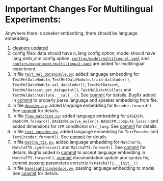 # Important Changes For Multilingual Experiments:
Anywhere there is speaker embedding, there should be language embedding.
1. [cleaners updated](https://github.com/ShenranTomWang/Matcha-TTS/commit/323bfafb16dc4701a030ff3d310efd9ab421cf9a)
2. config files: data should have n_lang config option, model should have lang_emb_dim config option. [`configs/model/multilingual.yaml`](configs/model/multilingual.yaml) and [`configs/experiment/multilingual.yaml`](configs/experiment/multilingual.yaml) are added for multilingual experiment.
3. In file [`text_mel_datamodule.py`](matcha/data/text_mel_datamodule.py): added language embedding for `TextMelDataModule`, `TextMelDataModule.train_dataloder()`, `TextMelDataModule.val_dataloder()`, `TextMelDataset`, `TextMelDataset.get_datapoint()`, `TextMelBatchCollate` and `TextMelBatchCollate.__call__()`. See [commit](https://github.com/ShenranTomWang/Matcha-TTS/commit/fa5768387762f95199d86d67d93c5551bbb9d172#diff-1135090fccfa8e6303de7c2a6158fa5c278856fa086020860167d1d6dd34c9e5) for details. Bugfix added in [commit](https://github.com/ShenranTomWang/Matcha-TTS/commit/d05c1a8e7739006976606786e21755a88eafe493) to properly parse language and speaker embedding from file.
4. In file [`decoder.py`](matcha/models/components/decoder.py): added language embedding for `Decoder.forward()`. See [commit](https://github.com/ShenranTomWang/Matcha-TTS/commit/fa5768387762f95199d86d67d93c5551bbb9d172#diff-1135090fccfa8e6303de7c2a6158fa5c278856fa086020860167d1d6dd34c9e5) for details.
5. In file [`flow_matching.py`](matcha/models/components/flow_matching.py): added language embedding for `BASECFM`, `BASECFM.forward()`, `BASECFM.solve_euler()`, `BASECFM.compute_loss()` and added dimensions for `CFM` conditional on `n_lang`. See [commit](https://github.com/ShenranTomWang/Matcha-TTS/commit/fa5768387762f95199d86d67d93c5551bbb9d172#diff-1135090fccfa8e6303de7c2a6158fa5c278856fa086020860167d1d6dd34c9e5) for details.
6. In file [`text_encoder.py`](matcha/models/components/text_encoder.py), added language embedding for `TextEncoder` and `TextEncoder.forward()`. See [commit](https://github.com/ShenranTomWang/Matcha-TTS/commit/fa5768387762f95199d86d67d93c5551bbb9d172#diff-1135090fccfa8e6303de7c2a6158fa5c278856fa086020860167d1d6dd34c9e5) for details.
7. In file [`matcha_tts.py`](matcha/models/matcha_tts.py), added language embedding for `MatchaTTS`, `MatchaTTS.synthesise()` and `MatchaTTS.forward()`. See [commit](https://github.com/ShenranTomWang/Matcha-TTS/commit/fa5768387762f95199d86d67d93c5551bbb9d172#diff-1135090fccfa8e6303de7c2a6158fa5c278856fa086020860167d1d6dd34c9e5) for details. Bugfix added in [commit](https://github.com/ShenranTomWang/Matcha-TTS/commit/69b75f83a36838aaa206cf50b86c190da604c1b0#diff-3f488ba92fcd103f2d2ff1670718a031bc007845fc2efdaf9fcb92c5c4d36bee) to accept language embedding in `MatchaTTS.forward()`, [commit](https://github.com/ShenranTomWang/Matcha-TTS/commit/6a74c205f1b3221524dd9856dcb94e6ae93bbf82) documentation update and syntax fix, [commit](https://github.com/ShenranTomWang/Matcha-TTS/commit/83dc48afd74d49710498c048019ae3b5adb3daa7) passing parameters correctly in `MatchaTTS.__init__()`
8. In file [`baselightningmodule.py`](matcha/models/baselightningmodule.py), passing language embedding to model. See [commit](https://github.com/ShenranTomWang/Matcha-TTS/commit/69b75f83a36838aaa206cf50b86c190da604c1b0#diff-4d0df8e93d84023bb4562fe91e5dda0df742e7ebfdfa1acbdceffc49dd96dc8f) for details.